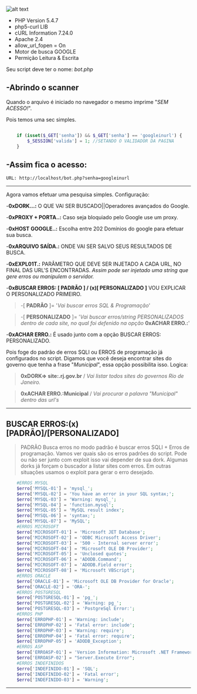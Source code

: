 
![alt text](http://3.bp.blogspot.com/-ajoW2tRYtQg/U6tSKgAmSYI/AAAAAAAAAJA/uf7IQ3GArA4/s1600/logo_inurl4.png "SCANNER INURLBR")

 *  PHP Version         5.4.7
 *  php5-curl           LIB
 *  cURL Information    7.24.0
 *  Apache              2.4
 *  allow_url_fopen =   On
 *  Motor de busca      GOOGLE
 *  Permição            Leitura & Escrita

Seu script deve ter o nome: *bot.php*

-Abrindo o scanner
---------------------------------------------------------------------------------------------
Quando o arquivo é iniciado no navegador o mesmo
imprime "*SEM ACESSO!*".

Pois temos uma sec simples.
```php

    if (isset($_GET['senha']) && $_GET['senha'] == 'googleinurl') {
        $_SESSION['valida'] = 1; //SETANDO O VALIDADOR DA PAGINA
    }

```
-Assim fica o acesso:
---------------------------------------------------------------------------------------------
```
URL: http://localhost/bot.php?senha=googleinurl
```
---------------------------------------------------------------------------------------------

Agora vamos efetuar uma pesquisa simples.
Configuração:

 -**0xDORK...:** O QUE VAI SER BUSCADO||Operadores avançados do Google.
 
 -**0xPROXY + PORTA..:** Caso seja bloquiado pelo Google use um proxy.

 -**0xHOST GOOGLE..:** Escolha entre 202 Domínios do google para efetuar sua busca.

 -**0xARQUIVO SAÍDA.:** ONDE VAI SER SALVO SEUS RESULTADOS DE BUSCA.

 -**0xEXPL01T.:** PARÂMETRO QUE DEVE SER INJETADO A CADA URL, NO FINAL
DAS URL'S ENCONTRADAS.
 *Assim pode ser injetado uma string que gere erros ou manipulem o servidor.*

 -**0xBUSCAR ERROS: [ PADRÃO ] /  (x)[ PERSONALIZADO ]**
VOU EXPLICAR O PERSONALIZADO  PRIMEIRO.

>-[ **PADRÃO** ]= '*Vai buscar erros SQL & Programação*'
   
>-[ **PERSONALIZADO** ]= '*Vai buscar erros/string PERSONALIZADOS dentro de cada site, no qual foi defenido na opção* **0xACHAR ERRO.:**'


 -**0xACHAR ERRO.:** É usado junto com a opção BUSCAR ERROS: PERSONALIZADO.

Pois foge do padrão de erros SQLI ou ERROS de programação já configurados no script.
Digamos que você deseja encontrar sites do governo que tenha a frase "*Municipal*", essa opção
possibilita isso.
Logica:

>**0xDORK=> site:.rj.gov.br**  / *Vai listar todos sites do governos Rio de Janeiro.*

>**0xACHAR ERRO.:Municipal**  / *Vai procurar a palavra "Municipal" dentro das url's*

---------------------------------------------------------------------------------------------

BUSCAR ERROS:(x)[PADRÃO]/[PERSONALIZADO]
---------------------------------------------------------------------------------------------
>PADRÃO  Busca erros no modo padrão é buscar erros SQLI + Erros de programação.
Vamos ver quais são os erros padrões do script.
Pode ou não ser junto com exploit isso vai depender de sua dork.
Algumas dorks já forçam o buscador a listar sites com erros.
Em outras situações usamos o exploit para gerar o erro desejado.
 


```php
    #ERROS MYSQL
    $erro['MYSQL-01'] = 'mysql_';
    $erro['MYSQL-02'] = 'You have an error in your SQL syntax;';
    $erro['MYSQL-03'] = 'Warning: mysql_';
    $erro['MYSQL-04'] = 'function.mysql';
    $erro['MYSQL-05'] = 'MySQL result index';
    $erro['MYSQL-06'] = 'syntax;';
    $erro['MYSQL-07'] = 'MySQL';
    #ERROS MICROSOFT
    $erro['MICROSOFT-01'] = 'Microsoft JET Database';
    $erro['MICROSOFT-02'] = 'ODBC Microsoft Access Driver';
    $erro['MICROSOFT-03'] = '500 - Internal server error';
    $erro['MICROSOFT-04'] = 'Microsoft OLE DB Provider';
    $erro['MICROSOFT-05'] = 'Unclosed quotes';
    $erro['MICROSOFT-06'] = 'ADODB.Command';
    $erro['MICROSOFT-07'] = 'ADODB.Field error';
    $erro['MICROSOFT-08'] = 'Microsoft VBScript';
    #ERROS ORACLE
    $erro['ORACLE-01'] = 'Microsoft OLE DB Provider for Oracle';
    $erro['ORACLE-02'] = 'ORA-';
    #ERROS POSTGRESQL
    $erro['POSTGRESQL-01'] = 'pg_';
    $erro['POSTGRESQL-02'] = 'Warning: pg_';
    $erro['POSTGRESQL-03'] = 'PostgreSql Error:';
    #ERROS PHP
    $erro['ERROPHP-01'] = 'Warning: include';
    $erro['ERROPHP-02'] = 'Fatal error: include';
    $erro['ERROPHP-03'] = 'Warning: require';
    $erro['ERROPHP-04'] = 'Fatal error: require';
    $erro['ERROPHP-05'] = 'ADODB_Exception';
    #ERROS ASP
    $erro['ERROASP-01'] = 'Version Information: Microsoft .NET Framework';
    $erro['ERROASP-02'] = "Server.Execute Error";
    #ERROS INDEFINIDOS
    $erro['INDEFINIDO-01'] = 'SQL';
    $erro['INDEFINIDO-02'] = 'Fatal error';
    $erro['INDEFINIDO-03'] = 'Warning';
```
---------------------------------------------------------------------------------------------
